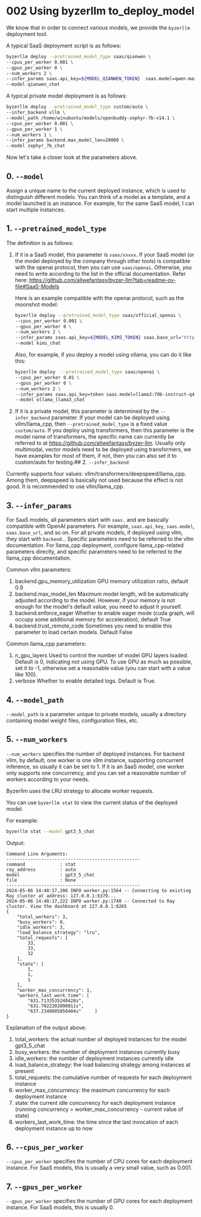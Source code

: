 # 002 Using byzerllm to_deploy_model

We know that in order to connect various models, we provide the `byzerllm` deployment tool.

A typical SaaS deployment script is as follows:

```bash
byzerllm deploy --pretrained_model_type saas/qianwen \
--cpus_per_worker 0.001 \
--gpus_per_worker 0 \
--num_workers 2 \
--infer_params saas.api_key=${MODEL_QIANWEN_TOKEN}  saas.model=qwen-max \
--model qianwen_chat
```

A typical private model deployment is as follows:

```bash
byzerllm deploy --pretrained_model_type custom/auto \
--infer_backend vllm \
--model_path /home/winubuntu/models/openbuddy-zephyr-7b-v14.1 \
--cpus_per_worker 0.001 \
--gpus_per_worker 1 \
--num_workers 1 \
--infer_params backend.max_model_len=28000 \
--model zephyr_7b_chat
```

Now let's take a closer look at the parameters above.

## 0. `--model`

Assign a unique name to the current deployed instance, which is used to distinguish different models. You can think of a model as a template, and a model launched is an instance.
For example, for the same SaaS model, I can start multiple instances.

## 1. `--pretrained_model_type`

The definition is as follows:

1. If it is a SaaS model, this parameter is `saas/xxxxx`. If your SaaS model (or the model deployed by the company through other tools) is compatible with the openai protocol, then you can use `saas/openai`. Otherwise, you need to write according to the list in the official documentation. Refer here: https://github.com/allwefantasy/byzer-llm?tab=readme-ov-file#SaaS-Models

    Here is an example compatible with the openai protocol, such as the moonshot model:

    ```bash
    byzerllm deploy --pretrained_model_type saas/official_openai \
    --cpus_per_worker 0.001 \
    --gpus_per_worker 0 \
    --num_workers 2 \
    --infer_params saas.api_key=${MODEL_KIMI_TOKEN} saas.base_url="https://api.moonshot.cn/v1" saas.model=moonshot-v1-32k \
    --model kimi_chat
    ```

    Also, for example, if you deploy a model using ollama, you can do it like this:

    ```bash
    byzerllm deploy  --pretrained_model_type saas/openai \
    --cpus_per_worker 0.01 \
    --gpus_per_worker 0 \
    --num_workers 2 \
    --infer_params saas.api_key=token saas.model=llama3:70b-instruct-q4_0  saas.base_url="http://192.168.3.106:11434/v1/" \
    --model ollama_llama3_chat
    ```

2. If it is a private model, this parameter is determined by the `--infer_backend` parameter. If your model can be deployed using vllm/llama_cpp, then `--pretrained_model_type` is a fixed value `custom/auto`. If you deploy using transformers, then this parameter is the model name of transformers, the specific name can currently be referred to at https://github.com/allwefantasy/byzer-llm. Usually only multimodal, vector models need to be deployed using transformers, we have examples for most of them, if not, then you can also set it to custom/auto for testing.## 2. `--infer_backend`

Currently supports four values: vllm/transformers/deepspeed/llama_cpp. Among them, deepspeed is basically not used because the effect is not good. It is recommended to use vllm/llama_cpp.

## 3. `--infer_params`

For SaaS models, all parameters start with `saas.` and are basically compatible with OpenAI parameters. For example, `saas.api_key`, `saas.model`, `saas.base_url`, and so on.
For all private models, if deployed using vllm, they start with `backend.`. Specific parameters need to be referred to the vllm documentation. For llama_cpp deployment, configure llama_cpp-related parameters directly, and specific parameters need to be referred to the llama_cpp documentation.

Common vllm parameters:

1. backend.gpu_memory_utilization GPU memory utilization ratio, default 0.9
2. backend.max_model_len Maximum model length, will be automatically adjusted according to the model. However, if your memory is not enough for the model's default value, you need to adjust it yourself.
3. backend.enforce_eager Whether to enable eager mode (cuda graph, will occupy some additional memory for acceleration), default True
4. backend.trust_remote_code Sometimes you need to enable this parameter to load certain models. Default False

Common llama_cpp parameters:

1. n_gpu_layers Used to control the number of model GPU layers loaded. Default is 0, indicating not using GPU. To use GPU as much as possible, set it to -1, otherwise set a reasonable value (you can start with a value like 100).
2. verbose Whether to enable detailed logs. Default is True.

## 4. `--model_path`

`--model_path` is a parameter unique to private models, usually a directory containing model weight files, configuration files, etc.

## 5. `--num_workers`

`--num_workers` specifies the number of deployed instances. For backend vllm, by default, one worker is one vllm instance, supporting concurrent inference, so usually it can be set to 1. If it is an SaaS model, one worker only supports one concurrency, and you can set a reasonable number of workers according to your needs.

Byzerllm uses the LRU strategy to allocate worker requests.

You can use `byzerllm stat` to view the current status of the deployed model.

For example:

```bash
byzerllm stat --model gpt3_5_chat
```

Output:
```
Command Line Arguments:
--------------------------------------------------
command             : stat
ray_address         : auto
model               : gpt3_5_chat
file                : None
--------------------------------------------------
2024-05-06 14:48:17,206	INFO worker.py:1564 -- Connecting to existing Ray cluster at address: 127.0.0.1:6379...
2024-05-06 14:48:17,222	INFO worker.py:1740 -- Connected to Ray cluster. View the dashboard at 127.0.0.1:8265
{
    "total_workers": 3,
    "busy_workers": 0,
    "idle_workers": 3,
    "load_balance_strategy": "lru",
    "total_requests": [
        33,
        33,
        32
    ],
    "state": [
        1,
        1,
        1
    ],
    "worker_max_concurrency": 1,
    "workers_last_work_time": [
        "631.7133535240428s",
        "631.7022202090011s",
        "637.2349605050404s"     ]
}
```
Explanation of the output above:

1. total_workers: the actual number of deployed instances for the model gpt3_5_chat
2. busy_workers: the number of deployment instances currently busy
3. idle_workers: the number of deployment instances currently idle
4. load_balance_strategy: the load balancing strategy among instances at present
5. total_requests: the cumulative number of requests for each deployment instance
6. worker_max_concurrency: the maximum concurrency for each deployment instance
7. state: the current idle concurrency for each deployment instance (running concurrency = worker_max_concurrency - current value of state)
8. workers_last_work_time: the time since the last invocation of each deployment instance up to now


## 6. `--cpus_per_worker`

`--cpus_per_worker` specifies the number of CPU cores for each deployment instance. For SaaS models, this is usually a very small value, such as 0.001.


## 7. `--gpus_per_worker`

`--gpus_per_worker` specifies the number of GPU cores for each deployment instance. For SaaS models, this is usually 0.